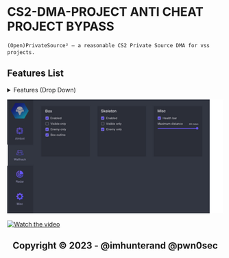 # CS2-DMA-PROJECT ANTI CHEAT PROJECT BYPASS 
```sh-session
(Open)PrivateSource² — a reasonable CS2 Private Source DMA for vss projects.
```


## Features List 
<details>
<summary>Features (Drop Down)</summary>
  
### [1] : Vision Functions:
  * ✔ 2 PCs required 
  * ✔ Glow
  * ✔ RADAR
  * ✔ External cheat
  * ✔ Trigger, RCS
  * ✔ Enemy ESP
  * ✔ Team ESP
  * ✔ Box ESP
  * ✔ Headdot ESP
  * ✔ Health ESP
  * ✔ Weapon ESP
  * ✔ Ammo ESP
  
### [2] : Control Functions:
  * ✔ AI Humanized Aimbot
  * ✔ AI Humanized RCS
  * ✔ AI Humanized Triggerbot
  * ✔ Arduino + USB Host shield and a USB TTL adapter

  
### [3] : MISC / Unique Limited Functions:
    * ✔ Teleport C/T Spawn
    * ✔ Reset match server
    * ✔ Bomb exploit
    * ✔ Others please contact admin for used it! **(we do not recommend using unique features, because they are prone to bans. if you use it you will get banned!)**
  
### [4] : SPOOFER / OS SUPPORT
      * ✅ Updated
      * ✅ Anticheat: VAC, FACEIT AC, EAC, FASTCUP
      * ✅ Supported game modes: Windowed, Fullscreen
      * ✅ Supported CPU: Intel & AMD
      * ✅ Supported OC: Windows 10 (1803, 1809, 1903, 1909, 2004, 20H2, 21H1, 21H2)
  </details>
  
![alt text](https://raw.githubusercontent.com/imhunterand/CS2-DMA-PROJECT/main/Arduino/maps/features.png)

[![Watch the video](https://i.ytimg.com/vi/qg4k4Vg-qf0/maxresdefault.jpg)](https://www.youtube.com/watch?v=_MwawEksyqw)



<h2 align="center"> Copyright © 2023 - @imhunterand @pwn0sec
